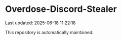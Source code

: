 # Overdose-Discord-Stealer

Last updated: 2025-06-18 11:22:18

This repository is automatically maintained.
